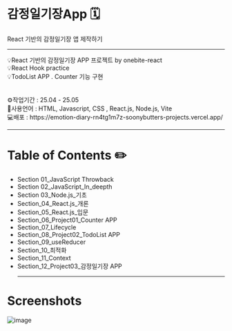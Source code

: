 # 감정일기장App 🗓️
React 기반의 감정일기장 앱 제작하기

<hr>
💡React 기반의 감정일기장 APP 프로젝트 by onebite-react <br>
💡React Hook practice<br>
💡TodoList APP . Counter 기능 구현<br>
<br>
<br>
⚙️작업기간 : 25.04 - 25.05 <br>
🌱사용언어 : HTML, Javascript, CSS , React.js, Node.js, Vite <br>
💻배포 : https://emotion-diary-rn4tg1m7z-soonybutters-projects.vercel.app/<br>
<hr>


# Table of Contents ✏️
* Section 01_JavaScript Throwback <br>
* Section 02_JavaScript_In_deepth <br>
* Section 03_Node.js_기초 <br>
* Section_04_React.js_개론 <br>
* Section_05_React.js_입문 <br>
* Section_06_Project01_Counter APP <br> 
* Section_07_Lifecycle <br>
* Section_08_Project02_TodoList APP <br>
* Section_09_useReducer <br>
* Section_10_최적화 <br>
* Section_11_Context <br>
* Section_12_Project03_감정일기장 APP <br>
  <hr>

# Screenshots
![image](https://github.com/user-attachments/assets/f39832c1-957b-47dd-841d-665563dd13c7)





<!--
## Setup
What are the project requirements/dependencies? Where are they listed? A requirements.txt or a Pipfile.lock file perhaps? Where is it located?

Proceed to describe how to install / setup one's local environment / get started with the project.


## Usage
How does one go about using it?
Provide various use cases and code examples here.

`write-your-code-here`


## Project Status
Project is: _in progress_ / _complete_ / _no longer being worked on_. If you are no longer working on it, provide reasons why.


## Room for Improvement
Include areas you believe need improvement / could be improved. Also add TODOs for future development.

Room for improvement:
- Improvement to be done 1
- Improvement to be done 2

To do:
- Feature to be added 1
- Feature to be added 2


## Acknowledgements
Give credit here.
- This project was inspired by...
- This project was based on [this tutorial](https://www.example.com).
- Many thanks to...


## Contact
Created by [@flynerdpl](https://www.flynerd.pl/) - feel free to contact me!


<!-- Optional -->
<!-- ## License -->
<!-- This project is open source and available under the [... License](). -->

<!-- You don't have to include all sections - just the one's relevant to your project -->



